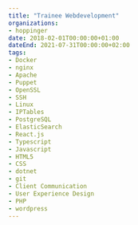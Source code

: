 ```yaml
---
title: "Trainee Webdevelopment"
organizations:
- hoppinger
date: 2018-02-01T00:00:00+01:00
dateEnd: 2021-07-31T00:00:00+02:00
tags:
- Docker
- nginx
- Apache
- Puppet
- OpenSSL
- SSH
- Linux
- IPTables
- PostgreSQL
- ElasticSearch
- React.js
- Typescript
- Javascript
- HTML5
- CSS
- dotnet
- git
- Client Communication
- User Experience Design
- PHP
- wordpress
---
```


